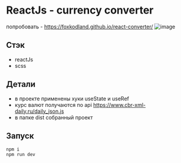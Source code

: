 # ReactJs - сurrency сonverter
попробовать - https://foxkodland.github.io/react-converter/
![image](https://github.com/user-attachments/assets/019299c8-819e-4d47-9d8f-3ca6d5e613f4)

## Стэк
 + reactJs
 + scss

## Детали
 + в проекте применены хуки useState и useRef
 + курс валют получаются по api https://www.cbr-xml-daily.ru/daily_json.js
 + в папке dist собранный проект

## Запуск
    npm i
    npm run dev
